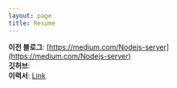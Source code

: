 ```yaml
---
layout: page
title: Resume
---
```


**이전 블로그**: [https://medium.com/Nodejs-server](https://medium.com/Nodejs-server)<br>
**깃허브**:<br>
**이력서**: [Link](https://www.notion.so/7c56bd475b9f41a0a8d272dbb9c3b5e0)
